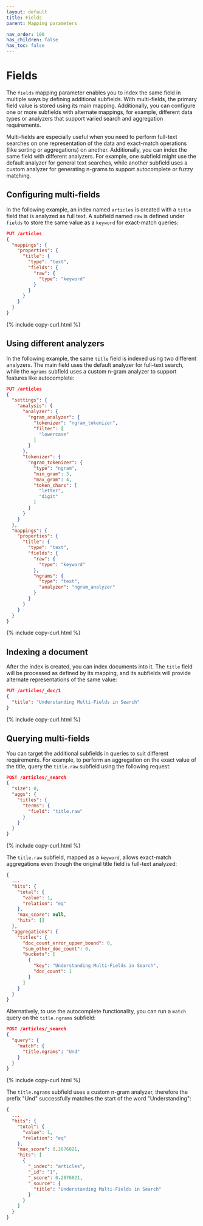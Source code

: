 ```yaml
---
layout: default
title: Fields
parent: Mapping parameters

nav_order: 100
has_children: false
has_toc: false
---
```


# Fields

The `fields` mapping parameter enables you to index the same field in multiple ways by defining additional subfields. With multi-fields, the primary field value is stored using its main mapping. Additionally, you can configure one or more subfields with alternate mappings, for example, different data types or analyzers that support varied search and aggregation requirements.

Multi-fields are especially useful when you need to perform full-text searches on one representation of the data and exact-match operations (like sorting or aggregations) on another. Additionally, you can index the same field with different analyzers. For example, one subfield might use the default analyzer for general text searches, while another subfield uses a custom analyzer for generating n-grams to support autocomplete or fuzzy matching.

## Configuring multi-fields

In the following example, an index named `articles` is created with a `title` field that is analyzed as full text. A subfield named `raw` is defined under `fields` to store the same value as a `keyword` for exact-match queries:

```json
PUT /articles
{
  "mappings": {
    "properties": {
      "title": {
        "type": "text",
        "fields": {
          "raw": {
            "type": "keyword"
          }
        }
      }
    }
  }
}
```
{% include copy-curl.html %}

## Using different analyzers

In the following example, the same `title` field is indexed using two different analyzers. The main field uses the default analyzer for full-text search, while the `ngrams` subfield uses a custom n-gram analyzer to support features like autocomplete:

```json
PUT /articles
{
  "settings": {
    "analysis": {
      "analyzer": {
        "ngram_analyzer": {
          "tokenizer": "ngram_tokenizer",
          "filter": [
            "lowercase"
          ]
        }
      },
      "tokenizer": {
        "ngram_tokenizer": {
          "type": "ngram",
          "min_gram": 3,
          "max_gram": 4,
          "token_chars": [
            "letter",
            "digit"
          ]
        }
      }
    }
  },
  "mappings": {
    "properties": {
      "title": {
        "type": "text",
        "fields": {
          "raw": {
            "type": "keyword"
          },
          "ngrams": {
            "type": "text",
            "analyzer": "ngram_analyzer"
          }
        }
      }
    }
  }
}
```
{% include copy-curl.html %}

## Indexing a document

After the index is created, you can index documents into it. The `title` field will be processed as defined by its mapping, and its subfields will provide alternate representations of the same value:

```json
PUT /articles/_doc/1
{
  "title": "Understanding Multi-Fields in Search"
}
```
{% include copy-curl.html %}

## Querying multi-fields

You can target the additional subfields in queries to suit different requirements. For example, to perform an aggregation on the exact value of the title, query the `title.raw` subfield using the following request:

```json
POST /articles/_search
{
  "size": 0,
  "aggs": {
    "titles": {
      "terms": {
        "field": "title.raw"
      }
    }
  }
}
```
{% include copy-curl.html %}

The `title.raw` subfield, mapped as a `keyword`, allows exact-match aggregations even though the original title field is full-text analyzed:

```json
{
  ...
  "hits": {
    "total": {
      "value": 1,
      "relation": "eq"
    },
    "max_score": null,
    "hits": []
  },
  "aggregations": {
    "titles": {
      "doc_count_error_upper_bound": 0,
      "sum_other_doc_count": 0,
      "buckets": [
        {
          "key": "Understanding Multi-Fields in Search",
          "doc_count": 1
        }
      ]
    }
  }
}
```

Alternatively, to use the autocomplete functionality, you can run a `match` query on the `title.ngrams` subfield:

```json
POST /articles/_search
{
  "query": {
    "match": {
      "title.ngrams": "Und"
    }
  }
}
```
{% include copy-curl.html %}

The `title.ngrams` subfield uses a custom n-gram analyzer, therefore the prefix "Und" successfully matches the start of the word "Understanding":

```json
{
  ...
  "hits": {
    "total": {
      "value": 1,
      "relation": "eq"
    },
    "max_score": 0.2876821,
    "hits": [
      {
        "_index": "articles",
        "_id": "1",
        "_score": 0.2876821,
        "_source": {
          "title": "Understanding Multi-Fields in Search"
        }
      }
    ]
  }
}
```
